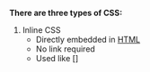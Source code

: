 **There are three types of CSS:**

1. Inline CSS
    - Directly embedded in [HTML](contents-html.md)
    - No link required
    - Used like []
